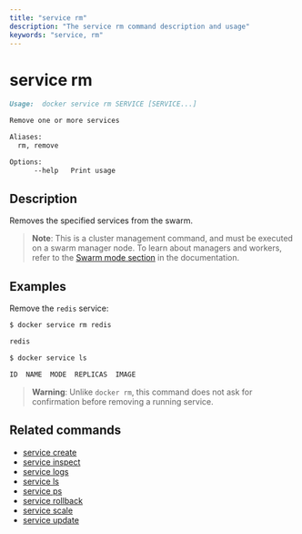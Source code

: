 ```yaml
---
title: "service rm"
description: "The service rm command description and usage"
keywords: "service, rm"
---
```


# service rm

```Markdown
Usage:	docker service rm SERVICE [SERVICE...]

Remove one or more services

Aliases:
  rm, remove

Options:
      --help   Print usage
```

## Description

Removes the specified services from the swarm.

> **Note**: This is a cluster management command, and must be executed on a swarm
> manager node. To learn about managers and workers, refer to the [Swarm mode
> section](https://docs.docker.com/engine/swarm/) in the documentation.

## Examples

Remove the `redis` service:

```bash
$ docker service rm redis

redis

$ docker service ls

ID  NAME  MODE  REPLICAS  IMAGE
```

> **Warning**: Unlike `docker rm`, this command does not ask for confirmation
> before removing a running service.

## Related commands

* [service create](service_create.md)
* [service inspect](service_inspect.md)
* [service logs](service_logs.md)
* [service ls](service_ls.md)
* [service ps](service_ps.md)
* [service rollback](service_rollback.md)
* [service scale](service_scale.md)
* [service update](service_update.md)
